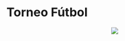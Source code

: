 <div align="justify">

# Torneo Fútbol

<div align="center">
<img src="https://soccerinteraction.com/wp-content/uploads/2019/01/Torneo-futbol-internacional-10.jpg?w=700"/>

</div>

</div>
